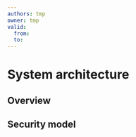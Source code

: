 ```yaml
---
authors: tmp
owner: tmp
valid:
  from:
  to:
---
```


# System architecture

## Overview

## Security model
